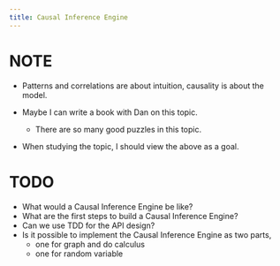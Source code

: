 ```yaml
---
title: Causal Inference Engine
---
```


# NOTE

- Patterns and correlations are about intuition,
  causality is about the model.

- Maybe I can write a book with Dan on this topic.

  - There are so many good puzzles in this topic.

- When studying the topic, I should view the above as a goal.

# TODO

- What would a Causal Inference Engine be like?
- What are the first steps to build a Causal Inference Engine?
- Can we use TDD for the API design?
- Is it possible to implement the Causal Inference Engine as two parts,
  - one for graph and do calculus
  - one for random variable
